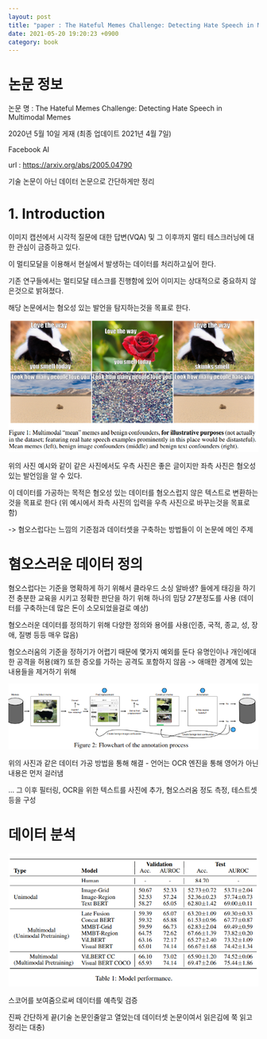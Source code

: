 ```yaml
---
layout: post
title: "paper : The Hateful Memes Challenge: Detecting Hate Speech in Multimodal Memes"
date: 2021-05-20 19:20:23 +0900
category: book
---
```


# 논문 정보 

논문 명 : The Hateful Memes Challenge: Detecting Hate Speech in Multimodal Memes

2020년 5월 10일 게재 (최종 업데이트 2021년 4월 7일)

Facebook AI

url : https://arxiv.org/abs/2005.04790

기술 논문이 아닌 데이터 논문으로 간단하게만 정리



# 1. Introduction

이미지 캡션에서 시각적 질문에 대한 답변(VQA) 및 그 이후까지 멀티 테스크러닝에 대한 관심이 금증하고 있다.

이 멀티모달을 이용해서 현실에서 발생하는 데이터를 처리하고싶어 한다. 

기존 연구들에서는 멀티모달 테스크를 진행함에 있어 이미지는 상대적으로 중요하지 않은것으로 밝혀졌다. 



해당 논문에서는 혐오성 있는 발언을 탐지하는것을 목표로 한다.

![example_image](\img\2021\The_Hateful_Memes_Challenge_Detecting_Hate_Speech_in_Multimodal_Memes\example_image.PNG)

위의 사진 예시와 같이 같은 사진에서도 우측 사진은 좋은 글이지만 좌측 사진은 혐오성 있는 발언임을 알 수 있다.

이 데이터를 가공하는 목적은 혐오성 있는 데이터를 혐오스럽지 않은 텍스트로 변환하는것을 목표로 한다 (위 예시에서 좌측 사진의 입력을 우측 사진으로 바꾸는것을 목표로 함)

-> 혐오스럽다는 느낌의 기준점과 데이터셋을 구축하는 방법들이 이 논문에 메인 주제

# 혐오스러운 데이터 정의

혐오스럽다는 기준을 명확하게 하기 위해서 클라우드 소싱 알바생? 들에게 태깅을 하기전 충분한 교육을 시키고 정확한 판단을 하기 위해 하나의 밈당 27분정도를 사용 (데이터를 구축하는데 많은 돈이 소모되었을걸로 예상)

혐오스러운 데이터를 정의하기 위해 다양한 정의와 용어를 사용(인종, 국적, 종교, 성, 장애, 질병 등등 매우 많음)

혐오스러움의 기준을 정하기가 어렵기 때문에 몇가지 예외를 둔다  유명인이나 개인에대한 공격을 허용(왜?) 또한  증오를 가하는 공격도 포함하지 않음 -> 애매한 경계에 있는 내용들을 제거하기 위해

![annotation](\img\2021\The_Hateful_Memes_Challenge_Detecting_Hate_Speech_in_Multimodal_Memes\annotation.PNG)



위의 사진과 같은 데이터 가공 방법을 통해 해결 - 언어는 OCR 엔진을 통해 영어가 아닌 내용은 먼저 걸러냄 

... 그 이후 필터링, OCR을 위한 텍스트를 사진에 추가, 혐오스러움 정도 측정, 테스트셋등을 구성 

# 데이터 분석

![performance](\img\2021\The_Hateful_Memes_Challenge_Detecting_Hate_Speech_in_Multimodal_Memes\performance.PNG)

스코어를 보여줌으로써 데이터를 예측및 검증 



진짜 간단하게 끝(기술 논문인줄알고 열었는데 데이터셋 논문이여서 읽은김에 쭉 읽고 정리는 대충)